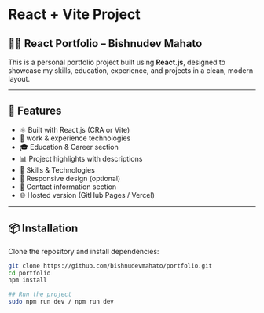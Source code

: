 # React + Vite Project

## 🧑‍💻 React Portfolio – Bishnudev Mahato

This is a personal portfolio project built using **React.js**, designed to showcase my skills, education, experience, and projects in a clean, modern layout.

---

## 🚀 Features

- ⚛️ Built with React.js (CRA or Vite)
- 💼 work & experience technologies
- 🎓 Education & Career section
- 📊 Project highlights with descriptions
- 💼 Skills & Technologies
- 📱 Responsive design (optional)
- 📧 Contact information section
- 🌐 Hosted version (GitHub Pages / Vercel)

---

## 📦 Installation

Clone the repository and install dependencies:

```bash
git clone https://github.com/bishnudevmahato/portfolio.git
cd portfolio
npm install

## Run the project
sudo npm run dev / npm run dev
